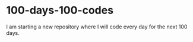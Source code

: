# 100-days-100-codes
I am starting a new repository where I will code every day for the next 100 days.
